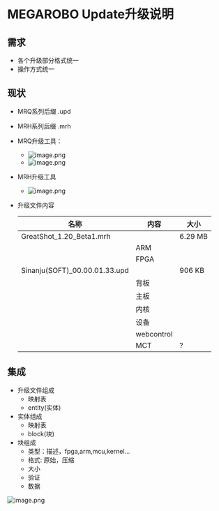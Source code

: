 # MEGAROBO Update升级说明
## 需求
* 各个升级部分格式统一
* 操作方式统一

## 现状
* MRQ系列后缀 .upd
* MRH系列后缀 .mrh
* MRQ升级工具：
  * ![image.png](https://upload-images.jianshu.io/upload_images/3399573-5e02c0a1342e4f82.png?imageMogr2/auto-orient/strip%7CimageView2/2/w/1240)
  * ![image.png](https://upload-images.jianshu.io/upload_images/3399573-ed403bc3d37427ca.png?imageMogr2/auto-orient/strip%7CimageView2/2/w/1240)
* MRH升级工具
   * ![image.png](https://upload-images.jianshu.io/upload_images/3399573-c1a7ae6a0cf200f8.png?imageMogr2/auto-orient/strip%7CimageView2/2/w/1240)
  
* 升级文件内容
  
  | 名称 | 内容 | 大小 |
  | -- | -- | -- |
  | GreatShot_1.20_Beta1.mrh | | 6.29 MB |
  |  | ARM|  |
  |  | FPGA|  |
  | Sinanju(SOFT)_00.00.01.33.upd | | 906 KB |
  |  | 背板|  |
  |  | 主板|  |
  |  | 内核|  |
  |  | 设备|  |
  |  | webcontrol|  |
  |  | MCT| ? |
  
## 集成
* 升级文件组成
   * 映射表
   * entity(实体)
* 实体组成
   * 映射表
   * block(块)
* 块组成
   * 类型：描述，fpga,arm,mcu,kernel...
   * 格式: 原始，压缩
   * 大小
   * 验证
   * 数据
  
![image.png](https://upload-images.jianshu.io/upload_images/3399573-d6d0571b4df8d402.png?imageMogr2/auto-orient/strip%7CimageView2/2/w/1240)



